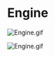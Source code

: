 # Engine

![Engine.gif](/Engine/2cycl.gif?raw=true) 

![Engine.gif](https://raw.githubusercontent.com/ravitchd/Solidworks/main/Engine/2cycl.gif)


